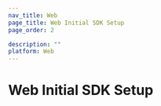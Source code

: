 ```yaml
---
nav_title: Web
page_title: Web Initial SDK Setup
page_order: 2

description: ""
platform: Web
---
```


# Web Initial SDK Setup